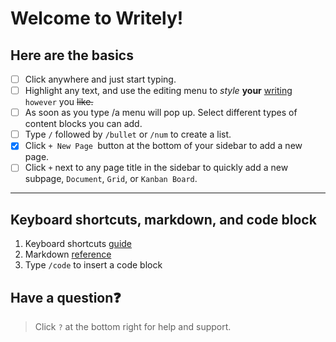 # Welcome to Writely!

## Here are the basics

- [ ] Click anywhere and just start typing.
- [ ] Highlight any text, and use the editing menu to _style_ **your** <u>writing</u> `however` you ~~like.~~
- [ ] As soon as you type /a menu will pop up. Select different types of content blocks you can add.
- [ ] Type `/` followed by `/bullet` or `/num` to create a list.
- [x] Click `+ New Page `button at the bottom of your sidebar to add a new page.
- [ ] Click `+` next to any page title in the sidebar to quickly add a new subpage, `Document`, `Grid`, or `Kanban Board`.

---

## Keyboard shortcuts, markdown, and code block

1. Keyboard shortcuts [guide](https://appflowy.gitbook.io/docs/essential-documentation/shortcuts)
1. Markdown [reference](https://appflowy.gitbook.io/docs/essential-documentation/markdown)
1. Type `/code` to insert a code block

## Have a question❓

> Click `?` at the bottom right for help and support.
